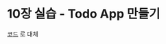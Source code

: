 # 10장 실습 - Todo App 만들기

[코드](https://github.com/ParkJiwoon/practice-codes/tree/master/react-js-hello/src/ch10-todo-app/components) 로 대체